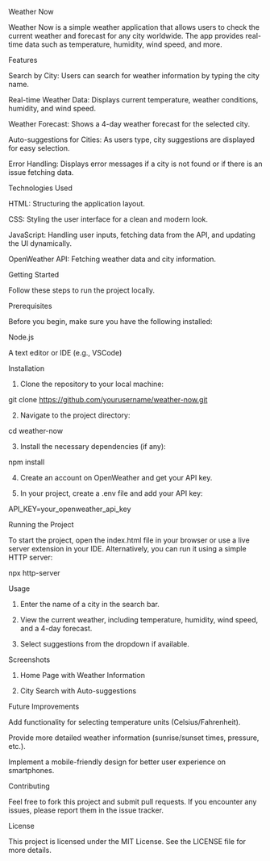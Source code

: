 Weather Now

Weather Now is a simple weather application that allows users to check the current weather and forecast for any city worldwide. The app provides real-time data such as temperature, humidity, wind speed, and more.

Features

Search by City: Users can search for weather information by typing the city name.

Real-time Weather Data: Displays current temperature, weather conditions, humidity, and wind speed.

Weather Forecast: Shows a 4-day weather forecast for the selected city.

Auto-suggestions for Cities: As users type, city suggestions are displayed for easy selection.

Error Handling: Displays error messages if a city is not found or if there is an issue fetching data.


Technologies Used

HTML: Structuring the application layout.

CSS: Styling the user interface for a clean and modern look.

JavaScript: Handling user inputs, fetching data from the API, and updating the UI dynamically.

OpenWeather API: Fetching weather data and city information.


Getting Started

Follow these steps to run the project locally.

Prerequisites

Before you begin, make sure you have the following installed:

Node.js

A text editor or IDE (e.g., VSCode)


Installation

1. Clone the repository to your local machine:

git clone https://github.com/yourusername/weather-now.git


2. Navigate to the project directory:

cd weather-now


3. Install the necessary dependencies (if any):

npm install


4. Create an account on OpenWeather and get your API key.


5. In your project, create a .env file and add your API key:

API_KEY=your_openweather_api_key



Running the Project

To start the project, open the index.html file in your browser or use a live server extension in your IDE. Alternatively, you can run it using a simple HTTP server:

npx http-server

Usage

1. Enter the name of a city in the search bar.


2. View the current weather, including temperature, humidity, wind speed, and a 4-day forecast.


3. Select suggestions from the dropdown if available.



Screenshots

1. Home Page with Weather Information



2. City Search with Auto-suggestions



Future Improvements

Add functionality for selecting temperature units (Celsius/Fahrenheit).

Provide more detailed weather information (sunrise/sunset times, pressure, etc.).

Implement a mobile-friendly design for better user experience on smartphones.


Contributing

Feel free to fork this project and submit pull requests. If you encounter any issues, please report them in the issue tracker.

License

This project is licensed under the MIT License. See the LICENSE file for more details.
